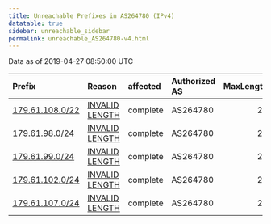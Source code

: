 ```yaml
---
title: Unreachable Prefixes in AS264780 (IPv4)
datatable: true
sidebar: unreachable_sidebar
permalink: unreachable_AS264780-v4.html
---
```


Data as of 2019-04-27 08:50:00 UTC


<div class="datatable-begin"></div>

| Prefix                                                   | Reason                                                                                                     | affected   | Authorized AS   |   MaxLength | Anchor                                         |   unreachable /24s |
|:---------------------------------------------------------|:-----------------------------------------------------------------------------------------------------------|:-----------|:----------------|------------:|:-----------------------------------------------|-------------------:|
| [179.61.108.0/22](https://stat.ripe.net/179.61.108.0/22) | [INVALID LENGTH](https://rpki-validator.ripe.net/announcement-preview?asn=AS264780&prefix=179.61.108.0/22) | complete   | AS264780        |          20 | [LACNIC](unreachable_LACNIC_RPKI_Root-v4.html) |                  4 |
| [179.61.98.0/24](https://stat.ripe.net/179.61.98.0/24)   | [INVALID LENGTH](https://rpki-validator.ripe.net/announcement-preview?asn=AS264780&prefix=179.61.98.0/24)  | complete   | AS264780        |          20 | [LACNIC](unreachable_LACNIC_RPKI_Root-v4.html) |                  1 |
| [179.61.99.0/24](https://stat.ripe.net/179.61.99.0/24)   | [INVALID LENGTH](https://rpki-validator.ripe.net/announcement-preview?asn=AS264780&prefix=179.61.99.0/24)  | complete   | AS264780        |          20 | [LACNIC](unreachable_LACNIC_RPKI_Root-v4.html) |                  1 |
| [179.61.102.0/24](https://stat.ripe.net/179.61.102.0/24) | [INVALID LENGTH](https://rpki-validator.ripe.net/announcement-preview?asn=AS264780&prefix=179.61.102.0/24) | complete   | AS264780        |          20 | [LACNIC](unreachable_LACNIC_RPKI_Root-v4.html) |                  1 |
| [179.61.107.0/24](https://stat.ripe.net/179.61.107.0/24) | [INVALID LENGTH](https://rpki-validator.ripe.net/announcement-preview?asn=AS264780&prefix=179.61.107.0/24) | complete   | AS264780        |          20 | [LACNIC](unreachable_LACNIC_RPKI_Root-v4.html) |                  1 |

<div class="datatable-end"></div>